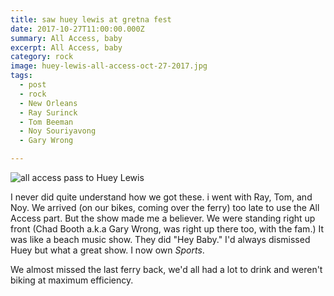 ```yaml
---
title: saw huey lewis at gretna fest
date: 2017-10-27T11:00:00.000Z
summary: All Access, baby
excerpt: All Access, baby
category: rock
image: huey-lewis-all-access-oct-27-2017.jpg
tags:
  - post 
  - rock
  - New Orleans
  - Ray Surinck
  - Tom Beeman
  - Noy Souriyavong
  - Gary Wrong

---
```


![all access pass to Huey Lewis](/static/img/rock/huey-lewis-all-access-oct-27-2017.jpg "all access pass to Huey Lewis")

I never did quite understand how we got these. i went with Ray, Tom, and Noy. We arrived (on our bikes, coming over the ferry) too late to use the All Access part. But the show made me a believer. We were standing right up front (Chad Booth a.k.a Gary Wrong, was right up there too, with the fam.) It was like a beach music show. They did "Hey Baby." I'd always dismissed Huey but what a great show. I now own _Sports_.

We almost missed the last ferry back, we'd all had a lot to drink and weren't biking at maximum efficiency.